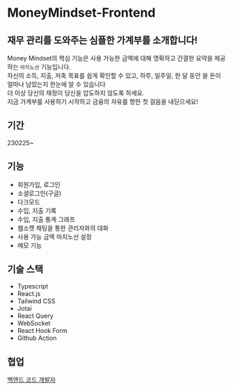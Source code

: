 # MoneyMindset-Frontend

## 재무 관리를 도와주는 심플한 가계부를 소개합니다! 
Money Mindset의 핵심 기능은 사용 가능한 금액에 대해 명확하고 간결한 요약을 제공하는 `마지노선` 기능입니다.  <br />
자신의 소득, 지출, 저축 목표를 쉽게 확인할 수 있고, 하루, 일주일, 한 달 동안 쓸 돈이 얼마나 남았는지 한눈에 알 수 있습니다 <br />
더 이상 당신의 재정이 당신을 압도하지 않도록 하세요. <br />
지금 가계부를 사용하기 시작하고 금융의 자유를 향한 첫 걸음을 내딛으세요!

## 기간
230225~

## 기능
- 회원가입, 로그인
- 소셜로그인(구글)
- 다크모드
- 수입, 지출 기록
- 수입, 지출 통계 그래프
- 웹소켓 채팅을 통한 관리자와의 대화
- 사용 가능 금액 마지노선 설정
- 메모 기능

## 기술 스택
- Typescript
- React.js
- Tailwind CSS
- Jotai
- React Query
- WebSocket
- React Hook Form
- Github Action

## 협업
[백엔드 코드 개발자](https://github.com/HoonDongKang/Money-Mindset-Back-End)